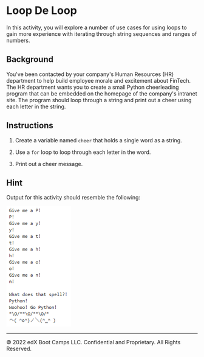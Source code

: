 # Loop De Loop

In this activity, you will explore a number of use cases for using loops to gain more experience with iterating through string sequences and ranges of numbers.

## Background

You've been contacted by your company's Human Resources (HR) department to help build employee morale and excitement about FinTech. The HR department wants you to create a small Python cheerleading program that can be embedded on the homepage of the company's intranet site. The program should loop through a string and print out a cheer using each letter in the string.

## Instructions

1. Create a variable named `cheer` that holds a single word as a string.

2. Use a `for` loop to loop through each letter in the word.

3. Print out a cheer message.

## Hint

Output for this activity should resemble the following:

![PyCheer](Images/python-cheer.PNG)

---

© 2022 edX Boot Camps LLC. Confidential and Proprietary. All Rights Reserved.
